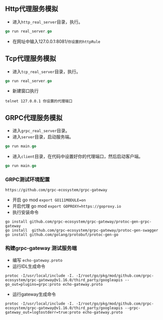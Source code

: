 ## Http代理服务模拟
- 进入`http_real_server`目录，执行。
```go
go run real_server.go
```
- 在网址中输入127.0.0.1:8081/`你设置的httpRule`

## Tcp代理服务模拟
- 进入`tcp_real_server`目录，执行。
```go
go run real_server.go
```
- 新建窗口执行
```shell
telnet 127.0.0.1 你设置的代理端口
```

## GRPC代理服务模拟
- 进入`grpc_real_server`目录。
- 进入`server`目录，启动服务端。
```go
go run main.go
```
- 进入`client`目录，在代码中设置好你的代理端口，然后启动客户端。
```go
go run main.go
```

### GRPC测试环境配置

`https://github.com/grpc-ecosystem/grpc-gateway`
- 开启 go mod `export GO111MODULE=on`
- 开启代理 go mod `export GOPROXY=https://goproxy.io`
- 执行安装命令

``` shell
go install github.com/grpc-ecosystem/grpc-gateway/protoc-gen-grpc-gateway
go install  github.com/grpc-ecosystem/grpc-gateway/protoc-gen-swagger
go install github.com/golang/protobuf/protoc-gen-go
```

### 构建grpc-gateway 测试服务端

- 编写 `echo-gateway.proto`
- 运行IDL生成命令
```
protoc -I/usr/local/include -I. -I/root/go/pkg/mod/github.com/grpc-ecosystem/grpc-gateway@v1.16.0/third_party/googleapis --go_out=plugins=grpc:proto echo-gateway.proto
```
- 运行gateway生成命令
```
protoc -I/usr/local/include -I. -I/root/go/pkg/mod/github.com/grpc-ecosystem/grpc-gateway@v1.16.0/third_party/googleapis --grpc-gateway_out=logtostderr=true:proto echo-gateway.proto
```